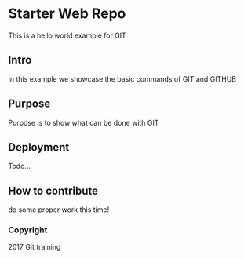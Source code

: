 # Starter Web Repo

This is a hello world example for GIT

## Intro

In this example we showcase the basic commands of GIT and GITHUB

## Purpose

Purpose is to show what can be done with GIT

## Deployment

Todo...

## How to contribute

do some proper work this time!

### Copyright

2017 Git training